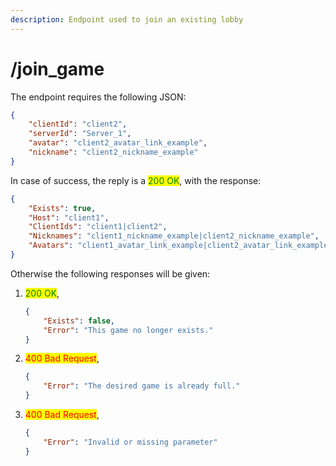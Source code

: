 ```yaml
---
description: Endpoint used to join an existing lobby
---
```


# /join\_game

The endpoint requires the following JSON:

```json
{
    "clientId": "client2",
    "serverId": "Server_1",
    "avatar": "client2_avatar_link_example",
    "nickname": "client2_nickname_example"
}
```

In case of success, the reply is a <mark style="color:green;">200 OK</mark>, with the response:

```json
{
    "Exists": true,
    "Host": "client1",
    "ClientIds": "client1|client2",
    "Nicknames": "client1_nickname_example|client2_nickname_example",
    "Avatars": "client1_avatar_link_example|client2_avatar_link_example"
}
```

Otherwise the following responses will be given:

1.  <mark style="color:green;">200 OK</mark>,

    ```json
    {
        "Exists": false,
        "Error": "This game no longer exists."
    }
    ```
2.  <mark style="color:red;">400 Bad Request</mark>,

    ```json
    {
        "Error": "The desired game is already full."
    }
    ```
3.  <mark style="color:red;">400 Bad Request</mark>,

    ```json
    {
        "Error": "Invalid or missing parameter"
    }
    ```
